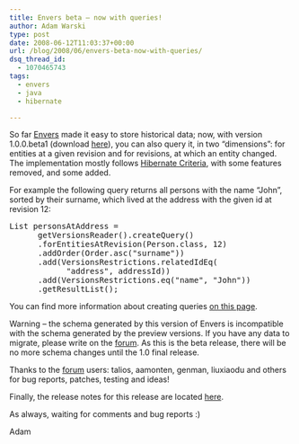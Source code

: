 ```yaml
---
title: Envers beta – now with queries!
author: Adam Warski
type: post
date: 2008-06-12T11:03:37+00:00
url: /blog/2008/06/envers-beta-now-with-queries/
dsq_thread_id:
  - 1070465743
tags:
  - envers
  - java
  - hibernate

---
```

So far [Envers][1] made it easy to store historical data; now, with version 1.0.0.beta1 (download [here][2]), you can also query it, in two &#8220;dimensions&#8221;: for entities at a given revision and for revisions, at which an entity changed. The implementation mostly follows [Hibernate Criteria][3], with some features removed, and some added.

For example the following query returns all persons with the name &#8220;John&#8221;, sorted by their surname, which lived at the address with the given id at revision 12:

<pre lang="java" line="1" escape="true">List personsAtAddress =
      getVersionsReader().createQuery()
      .forEntitiesAtRevision(Person.class, 12)
      .addOrder(Order.asc("surname"))
      .add(VersionsRestrictions.relatedIdEq(
            "address", addressId))
      .add(VersionsRestrictions.eq("name", "John"))
      .getResultList();
</pre>

You can find more information about creating queries [on this page][4].

Warning &#8211; the schema generated by this version of Envers is incompatible with the schema generated by the preview versions. If you have any data to migrate, please write on the [forum][5]. As this is the beta release, there will be no more schema changes until the 1.0 final release.

Thanks to the [forum][5] users: talios, aamonten, genman, liuxiaodu and others for bug reports, patches, testing and ideas!

Finally, the release notes for this release are located [here][6].

As always, waiting for comments and bug reports :)

Adam

 [1]: http://www.jboss.org/envers/
 [2]: http://www.jboss.org/envers/downloads
 [3]: http://www.hibernate.org/hib_docs/v3/reference/en/html/querycriteria.html
 [4]: http://www.jboss.org/envers/queries.html
 [5]: http://www.jboss.com/index.html?module=bb&op=viewforum&f=283
 [6]: http://jira.jboss.org/jira/secure/ConfigureReport.jspa?versions=12312322&sections=1&sections=2&style=none&selectedProjectId=12310660&reportKey=pl.net.mamut%3Areleasenotes&Next=Next

